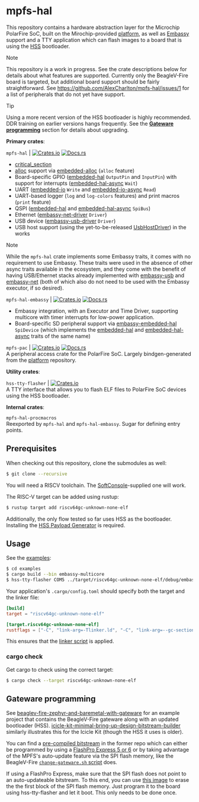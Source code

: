 # mpfs-hal

This repository contains a hardware abstraction layer for the Microchip PolarFire SoC, built on the Mirochip-provided [platform](https://github.com/polarfire-soc/platform), as well as [Embassy](https://github.com/embassy-rs/embassy) support and a TTY application which can flash images to a board that is using the [HSS](https://github.com/polarfire-soc/hss) bootloader.

> [!NOTE]
> This repository is a work in progress. See the crate descriptions below for details about what features are supported. Currently only the BeagleV-Fire board is targeted, but additional board support should be fairly straightforward. See https://github.com/AlexCharlton/mpfs-hal/issues/1 for a list of peripherals that do not yet have support.

> [!TIP]
> Using a more recent version of the HSS bootloader is highly recommended. DDR training on earlier versions hangs frequently. See the [**Gateware programming**](#gateware-programming) section for details about upgrading.

**Primary crates**:

`mpfs-hal` | [![Crates.io](https://img.shields.io/crates/v/mpfs-hal)](https://crates.io/crates/mpfs-hal) [![Docs.rs](https://docs.rs/mpfs-hal/badge.svg)](https://docs.rs/mpfs-hal)<br />
- [critical_section](https://github.com/rust-embedded/critical-section)
- [alloc](https://doc.rust-lang.org/alloc/) support via [embedded-alloc](https://github.com/rust-embedded/embedded-alloc) (`alloc` feature)
- Board-specific GPIO ([embedded-hal](https://docs.rs/embedded-hal/latest/embedded_hal/digital/index.html) `OutputPin` and `InputPin`) with support for interrupts ([embedded-hal-async](https://docs.rs/embedded-hal-async/latest/embedded_hal_async/digital/trait.Wait.html) `Wait`)
- UART ([embedded-io](https://docs.rs/embedded-io/latest/embedded_io/trait.Write.html) `Write` and [embedded-io-async](https://docs.rs/embedded-io-async/latest/embedded_io_async/trait.Read.html) `Read`)
- UART-based logger (`log` and `log-colors` features) and print macros (`print` feature)
- QSPI ([embedded-hal](https://docs.rs/embedded-hal/latest/embedded_hal/spi/trait.SpiBus.html) and [embedded-hal-async](https://docs.rs/embedded-hal-async/latest/embedded_hal_async/spi/trait.SpiBus.html) `SpiBus`)
- Ethernet ([embassy-net-driver](https://docs.embassy.dev/embassy-net-driver/git/default/index.html) `Driver`)
- USB device ([embassy-usb-driver](https://docs.embassy.dev/embassy-usb-driver/git/default/index.html) `Driver`)
- USB host support (using the yet-to-be-released [UsbHostDriver](https://github.com/embassy-rs/embassy/pull/3307)) in the works

> [!NOTE]
> While the `mpfs-hal` crate implements some Embassy traits, it comes with no requirement to use Embassy. These traits were used in the absence of other async traits available in the ecosystem, and they come with the benefit of having USB/Ethernet stacks already implemented with [embassy-usb](https://docs.embassy.dev/embassy-usb/git/default/index.html) and [embassy-net](https://docs.embassy.dev/embassy-net/git/default/index.html) (both of which also do not need to be used with the Embassy executor, if so desired).


`mpfs-hal-embassy` | [![Crates.io](https://img.shields.io/crates/v/mpfs-hal-embassy)](https://crates.io/crates/mpfs-hal-embassy) [![Docs.rs](https://docs.rs/mpfs-hal-embassy/badge.svg)](https://docs.rs/mpfs-hal-embassy)<br />
- Embassy integration, with an Executor and Time Driver, supporting multicore with timer interrupts for low-power application.
- Board-specific SD peripheral support via [embassy-embedded-hal](https://docs.embassy.dev/embassy-embedded-hal/git/default/shared_bus/asynch/spi/struct.SpiDevice.html) `SpiDevice` (which implements the [embedded-hal](https://docs.rs/embedded-hal/latest/embedded_hal/spi/trait.SpiDevice.html) and [embedded-hal-async](https://docs.rs/embedded-hal-async/latest/embedded_hal_async/spi/trait.SpiDevice.html) traits of the same name)


`mpfs-pac` | [![Crates.io](https://img.shields.io/crates/v/mpfs-pac)](https://crates.io/crates/mpfs-pac) [![Docs.rs](https://docs.rs/mpfs-pac/badge.svg)](https://docs.rs/mpfs-pac)<br />
A peripheral access crate for the PolarFire SoC. Largely bindgen-generated from the [platform](https://github.com/polarfire-soc/platform) repository.


**Utility crates**:

`hss-tty-flasher` | [![Crates.io](https://img.shields.io/crates/v/hss-tty-flasher)](https://crates.io/crates/hss-tty-flasher)<br />
A TTY interface that allows you to flash ELF files to PolarFire SoC devices using the HSS bootloader.


**Internal crates**:

`mpfs-hal-procmacros`<br />
Reexported by `mpfs-hal` and `mpfs-hal-embassy`. Sugar for defining entry points.


## Prerequisites
When checking out this repository, clone the submodules as well:
```sh
$ git clone --recursive
```

You will need a RISCV toolchain. The [SoftConsole](https://www.microchip.com/en-us/products/fpgas-and-plds/fpga-and-soc-design-tools/soc-fpga/softconsole)-supplied one will work.

The RISC-V target can be added using rustup:
```sh
$ rustup target add riscv64gc-unknown-none-elf
```

Additionally, the only flow tested so far uses HSS as the bootloader. Installing the [HSS Payload Generator](https://git.beagleboard.org/beaglev-fire/hart-software-services/-/tree/main-beaglev-fire/tools/hss-payload-generator) is required.

## Usage
See the [examples](https://github.com/AlexCharlton/mpfs-hal/tree/main/examples):
```sh
$ cd examples
$ cargo build --bin embassy-multicore
$ hss-tty-flasher COM5 ../target/riscv64gc-unknown-none-elf/debug/embassy-multicore
```

Your application's `.cargo/config.toml` should specify both the target and the linker file:
```toml
[build]
target = "riscv64gc-unknown-none-elf"

[target.riscv64gc-unknown-none-elf]
rustflags = ["-C", "link-arg=-Tlinker.ld", "-C", "link-arg=--gc-sections"]
```

This ensures that the [linker script](https://github.com/AlexCharlton/mpfs-hal/blob/main/mpfs-pac/linker.ld) is applied.


### cargo check

Get cargo to check using the correct target:
```sh
$ cargo check --target riscv64gc-unknown-none-elf
```

## Gateware programming
See [beaglev-fire-zephyr-and-baremetal-with-gateware](https://github.com/AlexCharlton/beaglev-fire-zephyr-and-baremetal-with-gateware) for an example project that contains the BeagleV-Fire gateware along with an updated bootloader (HSS). [icicle-kit-minimal-bring-up-design-bitstream-builder](https://github.com/polarfire-soc/icicle-kit-minimal-bring-up-design-bitstream-builder) similarly illustrates this for the Icicle Kit (though the HSS it uses is older).

You can find a [pre-compiled bitstream](https://github.com/AlexCharlton/beaglev-fire-zephyr-and-baremetal-with-gateware/releases/tag/default-bitstream-1.0) in the former repo which can either be programmed by using a [FlashPro Express 5 or 6](https://www.microchip.com/en-us/products/fpgas-and-plds/fpga-and-soc-design-tools/programming-and-debug/flashpro-express) or by taking advantage of the MPFS's auto-update feature via the SPI flash memory, like the BeagleV-Fire [`change-gateware.sh` script](https://docs.beagle.cc/boards/beaglev/fire/demos-and-tutorials/gateware/customize-cape-gateware-verilog.html#program-beaglev-fire-with-your-custom-bitstream) does.

If using a FlashPro Express, make sure that the SPI flash does not point to an auto-updateable bitstream. To this end, you can use [this image](https://github.com/AlexCharlton/beaglev-fire-zephyr-and-baremetal-with-gateware/releases/tag/spi-erase-1.0) to erase the the first block of the SPI flash memory. Just program it to the board using hss-tty-flasher and let it boot. This only needs to be done once.

